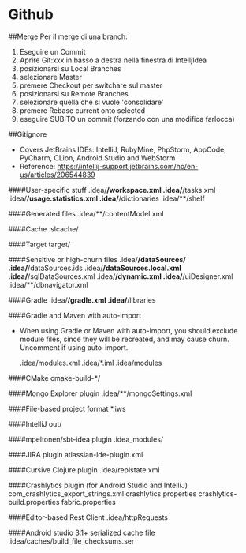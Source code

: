 Github
======================

##Merge
Per il merge di una branch:

1) Eseguire un Commit
2) Aprire Git:xxx in basso a destra nella finestra di IntelljIdea
3) posizionarsi su Local Branches
4) selezionare Master
5) premere Checkout per switchare sul master
6) posizionarsi su Remote Branches
7) selezionare quella che si vuole 'consolidare'
8) premere Rebase current onto selected
9) eseguire SUBITO un commit (forzando con una modifica farlocca)



##Gitignore
- Covers JetBrains IDEs: IntelliJ, RubyMine, PhpStorm, AppCode, PyCharm, CLion, Android Studio and WebStorm
- Reference: https://intellij-support.jetbrains.com/hc/en-us/articles/206544839

####User-specific stuff
    .idea/**/workspace.xml
    .idea/**/tasks.xml
    .idea/**/usage.statistics.xml
    .idea/**/dictionaries
    .idea/**/shelf

####Generated files
    .idea/**/contentModel.xml

####Cache
    .slcache/

####Target
    target/

####Sensitive or high-churn files
    .idea/**/dataSources/
    .idea/**/dataSources.ids
    .idea/**/dataSources.local.xml
    .idea/**/sqlDataSources.xml
    .idea/**/dynamic.xml
    .idea/**/uiDesigner.xml
    .idea/**/dbnavigator.xml

####Gradle
    .idea/**/gradle.xml
    .idea/**/libraries

####Gradle and Maven with auto-import
- When using Gradle or Maven with auto-import, you should exclude module files, since they will be recreated, and may cause churn.  Uncomment if using auto-import.
    
    
    .idea/modules.xml
    .idea/*.iml
    .idea/modules

####CMake
    cmake-build-*/

####Mongo Explorer plugin
    .idea/**/mongoSettings.xml

####File-based project format
    *.iws

####IntelliJ
    out/

####mpeltonen/sbt-idea plugin
    .idea_modules/

####JIRA plugin
    atlassian-ide-plugin.xml

####Cursive Clojure plugin
    .idea/replstate.xml

####Crashlytics plugin (for Android Studio and IntelliJ)
    com_crashlytics_export_strings.xml
    crashlytics.properties
    crashlytics-build.properties
    fabric.properties

####Editor-based Rest Client
    .idea/httpRequests

####Android studio 3.1+ serialized cache file
    .idea/caches/build_file_checksums.ser